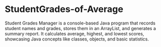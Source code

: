 # StudentGrades-of-Average
Student Grades Manager is a console-based Java program that records student names and grades, stores them in an ArrayList, and generates a summary report. It calculates average, highest, and lowest scores, showcasing Java concepts like classes, objects, and basic statistics.
